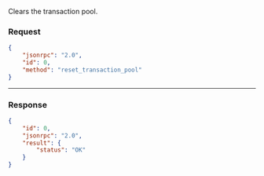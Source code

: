 Clears the transaction pool.

### Request

```json
{
	"jsonrpc": "2.0",
	"id": 0,
	"method": "reset_transaction_pool"
}
```

---

### Response

```json
{
	"id": 0,
	"jsonrpc": "2.0",
	"result": {
		"status": "OK"
	}
}
```